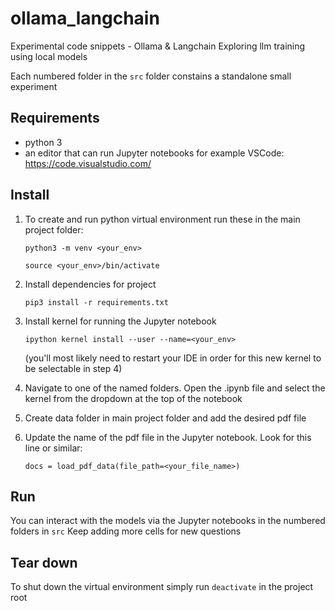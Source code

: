 # ollama_langchain
Experimental code snippets - Ollama &amp; Langchain
Exploring llm training using local models

Each numbered folder in the `src` folder constains a standalone small experiment

## Requirements

- python 3
- an editor that can run Jupyter notebooks for example VSCode: https://code.visualstudio.com/

## Install

1. To create and run python virtual environment run these in the main project folder:

    `python3 -m venv <your_env>`
  
    `source <your_env>/bin/activate`

2. Install dependencies for project

    `pip3 install -r requirements.txt`

3. Install kernel for running the Jupyter notebook

    `ipython kernel install --user --name=<your_env>`

    (you'll most likely need to restart your IDE in order for this new kernel to be selectable in step 4)

4. Navigate to one of the named folders.
  Open the .ipynb file and select the kernel from the dropdown at the top of the notebook

5. Create data folder in main project folder and add the desired pdf file

6. Update the name of the pdf file in the Jupyter notebook. Look for this line or similar:
  
    `docs = load_pdf_data(file_path=<your_file_name>)`

## Run

You can interact with the models via the Jupyter notebooks in the numbered folders in `src`
Keep adding more cells for new questions

## Tear down

To shut down the virtual environment simply run `deactivate` in the project root
